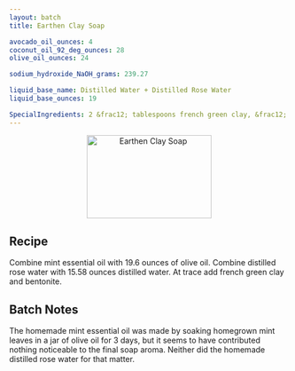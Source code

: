 ```yaml
---
layout: batch
title: Earthen Clay Soap

avocado_oil_ounces: 4
coconut_oil_92_deg_ounces: 28
olive_oil_ounces: 24

sodium_hydroxide_NaOH_grams: 239.27

liquid_base_name: Distilled Water + Distilled Rose Water
liquid_base_ounces: 19

SpecialIngredients: 2 &frac12; tablespoons french green clay, &frac12; tablespoon coarse bentonite, 4.4 ounces of mint essential oil (olive oil base), 3.42 ounces distilled rose water
---
```


<center>
  <a href="soap/earthen-clay.jpg" data-lightbox="earthen-clay" data-title="Earthen Clay Soap">
    <img src="soap/earthen-clay.jpg" alt="Earthen Clay Soap" width="225" height="150" />
  </a>
</center>

## Recipe
Combine mint essential oil with 19.6 ounces of olive oil. Combine distilled rose water with 15.58 ounces distilled water. At trace add french green clay and bentonite.

## Batch Notes
The homemade mint essential oil was made by soaking homegrown mint leaves in a jar of olive oil for 3 days, but it seems to have contributed nothing noticeable to the final soap aroma.  Neither did the homemade distilled rose water for that matter.